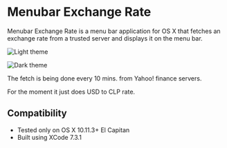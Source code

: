 # Menubar Exchange Rate

Menubar Exchange Rate is a menu bar application for OS X that fetches an exchange rate from a trusted server and displays it on the menu bar.

![Light theme](https://github.com/jajajaime/menubar-exchange-rate/Images/look-light.png)

![Dark theme](https://github.com/jajajaime/menubar-exchange-rate/Images/look-dark.png)

The fetch is being done every 10 mins. from Yahoo! finance servers.

For the moment it just does USD to CLP rate.

## Compatibility

- Tested only on OS X 10.11.3+ El Capitan
- Built using XCode 7.3.1